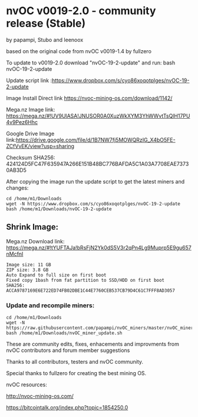# nvOC v0019-2.0 - community release (Stable)

by papampi, Stubo and leenoox

based on the original code from nvOC v0019-1.4 by fullzero

To update to v0019-2.0 download "nvOC-19-2-update" and run: 
bash nvOC-19-2-update

Update script link :https://www.dropbox.com/s/cyo86xoqotplges/nvOC-19-2-update

Image Install Direct link https://nvoc-mining-os.com/download/1142/

Mega.nz Image link: https://mega.nz/#!UV9UlASA!JNUSOR0A0XuzWkXYM3YhWWvtTsQlH17PU4v9Pez6Hhc

Google Drive Image link:https://drive.google.com/file/d/1B7NW7fj5MOWQRzIG_X4bO5FE-ZCfVvEK/view?usp=sharing

Checksum SHA256: 424124D5FC47F635947A266E151B48BC776BAFDA5C1A03A7708EAE73730AB3D5


After copying the image run the update script to get the latest miners and changes:

```
cd /home/m1/Downloads
wget -N https://www.dropbox.com/s/cyo86xoqotplges/nvOC-19-2-update
bash /home/m1/Downloads/nvOC-19-2-update
```

## Shrink Image:

Mega.nz Download link: https://mega.nz/#!tYUFTAJa!bRsFjN2Yk0dS5V3r2qPn4Lg9Muprp5E9gu657nMcfnI

```
Image size: 11 GB
ZIP size: 3.8 GB
Auto Expand to full size on first boot
Fixed copy 1bash from fat partition to SSD/HDD on first boot
SHA256: ACCA9787169E6E722ED74FB02DBE1C44E7760CEB537CB79D4C61C7FFF8AD3057
```

### Update and recompile miners:
```
cd /home/m1/Downloads
wget -N https://raw.githubusercontent.com/papampi/nvOC_miners/master/nvOC_miner_update.sh
bash /home/m1/Downloads/nvOC_miner_update.sh
```
These are community edits, fixes, enhacements and improvments from nvOC contributors and forum member suggestions

Thanks to all contributors, testers and nvOC community.

Special thanks to fullzero for creating the best mining OS.


nvOC resources:

http://nvoc-mining-os.com/

https://bitcointalk.org/index.php?topic=1854250.0

